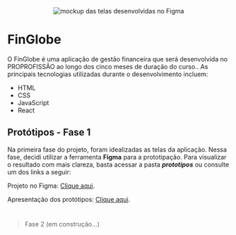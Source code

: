 <div align="center"> 
<img src=".readme/imagens/mockup.png" alt="mockup das telas desenvolvidas no Figma">
</div>

# FinGlobe

O FinGlobe é uma aplicação de gestão financeira que será desenvolvida no PROPROFISSÃO ao longo dos cinco meses de duração do curso.. As principais tecnologias utilizadas durante o desenvolvimento incluem:
* HTML
* CSS
* JavaScript
* React

## Protótipos - Fase 1
Na primeira fase do projeto, foram idealizadas as telas da aplicação. Nessa fase, decidi utilizar a ferramenta **Figma** para a prototipação. Para visualizar o resultado com mais clareza, basta acessar a pasta _**prototipos**_ ou consulte um dos links a seguir:

Projeto no Figma: [Clique aqui](https://www.figma.com/design/bMctDAtO2mpg4P6Tnu9Jle/FinGlobe?node-id=0-1&t=4dZs1JaKiOsUOADk-1).

Apresentação dos protótipos: [Clique aqui](https://www.figma.com/proto/bMctDAtO2mpg4P6Tnu9Jle/FinGlobe?node-id=0-1&t=4dZs1JaKiOsUOADk-1).

#
>Fase 2 (em construção...)